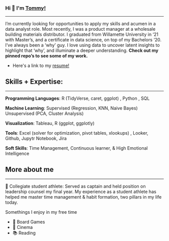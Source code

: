 ### Hi 👋 I'm [Tommy!](https://www.linkedin.com/in/twm11/) 
---
I’m currently looking for opportunities to apply my skills and acumen in a data analyst role. Most recently, I was a product manager at a wholesale building materials distributor. I graduated from Willamette University in ‘21 with Master’s, and a certificate in data science, on top of my Bachelors ‘20. I’ve always been a ‘why’ guy. I love using data to uncover latent insights to highlight that ‘why’, and illuminate a deeper understanding. **Check out my pinned repo’s to see some of my work.**

- Here's a link to my [resume!](https://docs.google.com/document/d/1iUSxCQ4ZNb_RJ3YRReVPQH6hFm9MoL-tyt7LtY4_8Nk/edit)

## Skills + Expertise:
---
__Programming Languages__: R (TidyVerse, caret, ggplot) , Python , SQL

**Machine Learning**: Supervised (Regression, KNN, Naive Bayes) Unsupervised (PCA, Cluster Analysis)

**Visualization**: Tableau, R (ggplot, ggplotly)

**Tools**: Excel (solver for optimization, pivot tables, xlookups) , Looker, Github, Jupytr Notebook, Jira

**Soft Skills**: Time Management, Continuous learner, & High Emotional Intelligence

## More about me
---
:football: Collegiate student athlete: Served as captain and held position on leadership counsel my final year. My experience as a student athlete has helped me master time management & habit formation, two pillars in my life today.

Somethings I enjoy in my free time
- :game_die: Board Games
- :movie_camera: Cinema
- :books: Reading
<!--
**tmacdevitt11/tmacdevitt11** is a ✨ _special_ ✨ repository because its `README.md` (this file) appears on your GitHub profile.

Here are some ideas to get you started:

- 🔭 I’m currently working on ...
- 🌱 I’m currently learning ...
- 👯 I’m looking to collaborate on ...
- 🤔 I’m looking for help with ...
- 💬 Ask me about ...
- 📫 How to reach me: ...
- 😄 Pronouns: ...
- ⚡ Fun fact: ...
-->
